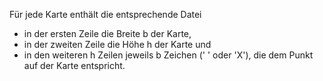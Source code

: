 Für jede Karte enthält die entsprechende Datei

 * in der ersten Zeile die Breite b der Karte,
 * in der zweiten Zeile die Höhe h der Karte und 
 * in den weiteren h Zeilen jeweils b Zeichen (' ' oder 'X'), die dem Punkt auf der Karte entspricht.
